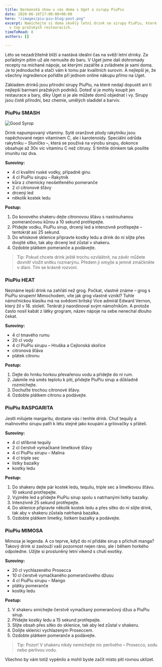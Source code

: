 ```yaml
---
title: Barmanská show u vás doma s Uget a sirupy PiuPiu
date: 2020-06-16T17:00:00+00:00
hero: "/images/piu-piu-blog-post.png"
excerpt: Namíchejte si doma skvělý letní drink se sirupy PiuPiu, které používají barmani
  v top pražských restauracích.
timeToRead: 8
authors: []

---
```

Léto se nezadržitelně blíží a nastává ideální čas na svěží letní drinky. Za pořádným pitím už ale nemusíte do baru. V Uget jsme dali dohromady recepty na míchané nápoje, se kterými zazáříte a zvládnete je sami doma. Je to jednoduché a stačí vám k tomu pár kvalitních surovin. A nejlepší je, že všechny ingredience pořídíte při jednom online nákupu přímo na Uget.

Základem drinků jsou přírodní sirupy PiuPiu, na které nedají dopustit ani ti nejlepší barmani pražských podniků. Doteď si je mohly koupit jen restaurace a bary, díky Uget si je ale můžete domů objednat i vy. Sirupy jsou čistě přírodní, bez chemie, umělých sladidel a barviv.

### PiuPiu SMASH

![Good Syrop](/images/uget_rakytnikovy_sirup_rakytnik.jpg "PiuPiu Smash")

Drink napumpovaný vitamíny. Sytě oranžové plody rakytníku jsou napěchované nejen vitamínem C, ale i karotenoidy. Speciální odrůda rakytníku – Sluníčko –, která se používá na výrobu sirupu, dokonce obsahuje až 30x víc vitamínu C než citrusy. S tímhle drinkem tak posílíte imunitu raz dva.

**Suroviny:**

* 4 cl kvalitní ruské vodky, případně ginu
* 4 cl PiuPiu sirupu – Rakytník
* kůra z chemicky neošetřeného pomeranče
* 2 cl citronové šťávy
* drcený led
* několik kostek ledu

**Postup:**

1. Do kovového shakeru dejte citronovou šťávu s nastrouhanou pomerančovou kůrou a 10 sekund protřepejte.
2. Přidejte vodku, PiuPiu sirup, drcený led a intenzivně protřepejte – tentokrát asi 25 sekund.
3. Do whiskové sklenice připravte kostky ledu a drink do ní slijte přes dvojité sítko, tak aby drcený led zůstal v shakeru.
4. Ozdobte plátkem pomeranče a podávejte.

> Tip: Pokud chcete drink ještě trochu ozvláštnit, na závěr můžete dovnitř vložit snítku rozmarýnu. Předem ji omyjte a jemně zmáčkněte v dlani. Tím se krásně rozvoní.

### PiuPiu HEAT

Neznáme lepší drink na zahřátí než grog. Počkat, vlastně známe – grog s PiuPiu sirupem! Mimochodem, víte jak grog vlastně vznikl? Tuhle námořnickou klasiku má na svědomí britský Vice admirál Edward Vernon, který žil v 18. století. Tenkrát ji naordinoval svým námořníkům. A protože často nosil kabát z látky grogram, název nápoje na sebe nenechal dlouho čekat.

**Suroviny:**

* 4 cl tmavého rumu
* 20 cl vody
* 4 cl PiuPiu sirupu – Hruška a Cejlonská skořice
* citronová šťáva
* plátek citronu

**Postup:**

1. Dejte do hrnku horkou převařenou vodu a přidejte do ní rum.
2. Jakmile má směs teplotu k pití, přidejte PiuPiu sirup a důkladně rozmíchejte.
3. Dochuťte trochou citronové šťávy.
4. Ozdobte plátkem citronu a podávejte.

### PiuPiu RASPGARITA

Jestli milujete margaritu, dostane vás i tenhle drink. Chuť tequily a malinového sirupu patří k létu stejně jako koupání a grilovačky s přáteli.

**Suroviny:**

* 4 cl stříbrné tequily
* 2 cl čerstvě vymačkané limetkové šťávy
* 4 cl PiuPiu sirupu – Malina
* 4 cl triple sec
* lístky bazalky
* kostky ledu

**Postup:**

1. Do shakeru dejte pár kostek ledu, tequilu, triple sec a limetkovou šťávu. 10 sekund protřepejte.
2. Vyjměte led a přidejte PiuPiu sirup spolu s natrhanými lístky bazalky.
3. Intenzivně 25 sekund protřepejte.
4. Do sklenice připravte několik kostek ledu a přes sítko do ní slijte drink, tak aby v shakeru zůstala natrhaná bazalka.
5. Ozdobte plátkem limetky, lístkem bazalky a podávejte.

### PiuPiu MIMOSA

Mimosa je legenda. A co teprve, když do ní přidáte sirup s příchutí manga? Takový drink si zaslouží vaši pozornost nejen ráno, ale i během horkého odpoledne. Užijte si prosluněný letní víkend s chutí exotiky.

**Suroviny:**

* 20 cl vychlazeného Prosecca
* 10 cl čerstvě vymačkaného pomerančového džusu
* 4 cl PiuPiu sirupu – Mango
* plátky pomeranče
* kostky ledu

**Postup:**

1. V shakeru smíchejte čerstvě vymačkaný pomerančový džus a PiuPiu sirup.
2. Přidejte kostky ledu a 15 sekund protřepejte.
3. Slijte obsah přes sítko do sklenice, tak aby led zůstal v shakeru.
4. Dolijte sklenici vychlazeným Proseccem.
5. Ozdobte plátkem pomeranče a podávejte.

> Tip: Pozor! V shakeru nikdy nemíchejte nic perlivého – Prosecco, sodu nebo perlivou vodu.

Všechno by vám totiž vypěnilo a mohli byste začít místo pití rovnou uklízet.